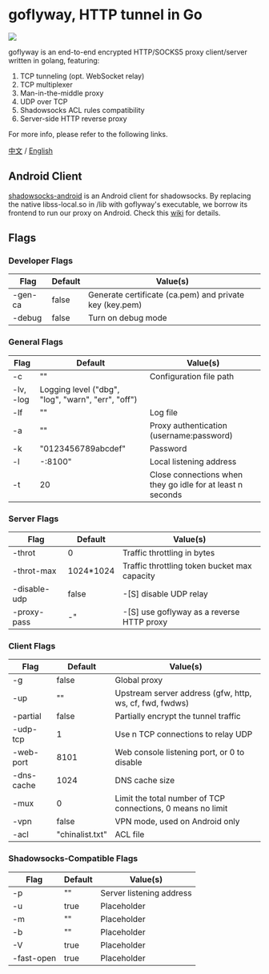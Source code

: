 # goflyway, HTTP tunnel in Go

![](https://raw.githubusercontent.com/coyove/goflyway/gdev/.misc/logo.png)

goflyway is an end-to-end encrypted HTTP/SOCKS5 proxy client/server written in golang, featuring:

1. TCP tunneling (opt. WebSocket relay)
2. TCP multiplexer
3. Man-in-the-middle proxy
4. UDP over TCP
5. Shadowsocks ACL rules compatibility
6. Server-side HTTP reverse proxy

For more info, please refer to the following links.

[中文](https://github.com/coyove/goflyway/wiki/%E4%BD%BF%E7%94%A8%E6%95%99%E7%A8%8B) / [English](https://github.com/coyove/goflyway/wiki/Getting-Started)

## Android Client

[shadowsocks-android](https://github.com/shadowsocks/shadowsocks-android/) is an Android client for shadowsocks. By replacing the native libss-local.so in /lib with goflyway's executable, we borrow its frontend to run our proxy on Android. Check this [wiki](https://github.com/coyove/goflyway/wiki/Android-%E5%AE%A2%E6%88%B7%E7%AB%AF) for details.

## Flags

### Developer Flags

| Flag | Default | Value(s) |
|------|---------|----------|
| -gen-ca | false | Generate certificate (ca.pem) and private key (key.pem) |
| -debug | false | Turn on debug mode |

### General Flags

| Flag | Default | Value(s) |
|------|---------|----------|
| -c | "" | Configuration file path |
| -lv, -log | Logging level ("dbg", "log", "warn", "err", "off") |
| -lf | "" | Log file |
| -a | "" | Proxy authentication (username:password) |
| -k | "0123456789abcdef" | Password |
| -l | -:8100" | Local listening address |
| -t | 20 | Close connections when they go idle for at least n seconds |

### Server Flags

| Flag | Default | Value(s) |
|------|---------|----------|
| -throt | 0 | Traffic throttling in bytes |
| -throt-max | 1024&#42;1024 | Traffic throttling token bucket max capacity |
| -disable-udp | false | -[S] disable UDP relay |
| -proxy-pass | -" | -[S] use goflyway as a reverse HTTP proxy |

### Client Flags

| Flag | Default | Value(s) |
|------|---------|----------|
| -g | false | Global proxy |
| -up | "" | Upstream server address (gfw, http, ws, cf, fwd, fwdws) |
| -partial | false | Partially encrypt the tunnel traffic |
| -udp-tcp | 1 | Use n TCP connections to relay UDP |
| -web-port | 8101 | Web console listening port, or 0 to disable |
| -dns-cache | 1024 | DNS cache size |
| -mux | 0 | Limit the total number of TCP connections, 0 means no limit |
| -vpn | false | VPN mode, used on Android only |
| -acl | "chinalist.txt" | ACL file |

### Shadowsocks-Compatible Flags

| Flag | Default | Value(s) |
|------|---------|----------|
| -p | "" | Server listening address |
| -u | true | Placeholder |
| -m | "" | Placeholder |
| -b | "" | Placeholder |
| -V | true | Placeholder |
| -fast-open | true | Placeholder |

